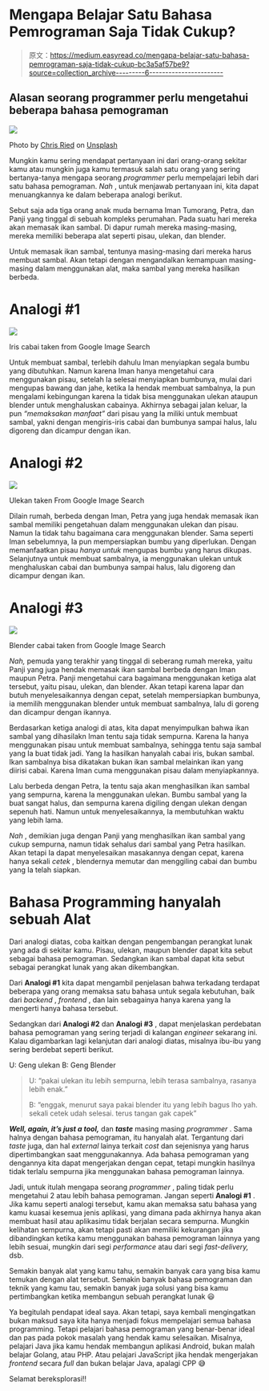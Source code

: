 # Mengapa Belajar Satu Bahasa Pemrograman Saja Tidak Cukup?

> 原文：<https://medium.easyread.co/mengapa-belajar-satu-bahasa-pemrograman-saja-tidak-cukup-bc3a5af57be9?source=collection_archive---------6----------------------->

## Alasan seorang programmer perlu mengetahui beberapa bahasa pemograman

![](img/b6a7a7b8d1f8f49b7ccae387750e4699.png)

Photo by [Chris Ried](https://unsplash.com/photos/LfG7RwMM6g8?utm_source=unsplash&utm_medium=referral&utm_content=creditCopyText) on [Unsplash](https://unsplash.com/search/photos/programming-language?utm_source=unsplash&utm_medium=referral&utm_content=creditCopyText)

Mungkin kamu sering mendapat pertanyaan ini dari orang-orang sekitar kamu atau mungkin juga kamu termasuk salah satu orang yang sering bertanya-tanya mengapa seorang *programmer* perlu mempelajari lebih dari satu bahasa pemograman. *Nah* , untuk menjawab pertanyaan ini, kita dapat menuangkannya ke dalam beberapa analogi berikut.

Sebut saja ada tiga orang anak muda bernama Iman Tumorang, Petra, dan Panji yang tinggal di sebuah kompleks perumahan. Pada suatu hari mereka akan memasak ikan sambal. Di dapur rumah mereka masing-masing, mereka memiliki beberapa alat seperti pisau, ulekan, dan blender.

Untuk memasak ikan sambal, tentunya masing-masing dari mereka harus membuat sambal. Akan tetapi dengan mengandalkan kemampuan masing-masing dalam menggunakan alat, maka sambal yang mereka hasilkan berbeda.

# Analogi #1

![](img/53c6668e677efb3120e30d8b9827364c.png)

Iris cabai taken from Google Image Search

Untuk membuat sambal, terlebih dahulu Iman menyiapkan segala bumbu yang dibutuhkan. Namun karena Iman hanya mengetahui cara menggunakan pisau, setelah Ia selesai menyiapkan bumbunya, mulai dari mengupas bawang dan jahe, ketika Ia hendak membuat sambalnya, Ia pun mengalami kebingungan karena Ia tidak bisa menggunakan ulekan ataupun blender untuk menghaluskan cabainya. Akhirnya sebagai jalan keluar, Ia pun *“memaksakan manfaat”* dari pisau yang Ia miliki untuk membuat sambal, yakni dengan mengiris-iris cabai dan bumbunya sampai halus, lalu digoreng dan dicampur dengan ikan.

# Analogi #2

![](img/bf735850f4f200aa36faaa28aa5f8e9b.png)

Ulekan taken From Google Image Search

Dilain rumah, berbeda dengan Iman, Petra yang juga hendak memasak ikan sambal memiliki pengetahuan dalam menggunakan ulekan dan pisau. Namun Ia tidak tahu bagaimana cara menggunakan blender. Sama seperti Iman sebelumnya, Ia pun mempersiapkan bumbu yang diperlukan. Dengan memanfaatkan pisau *hanya untuk* mengupas bumbu yang harus dikupas. Selanjutnya untuk membuat sambalnya, ia menggunakan ulekan untuk menghaluskan cabai dan bumbunya sampai halus, lalu digoreng dan dicampur dengan ikan.

# Analogi #3

![](img/aa88de928a3d7b65e80d9f460ca713ea.png)

Blender cabai taken from Google Image Search

*Nah,* pemuda yang terakhir yang tinggal di seberang rumah mereka, yaitu Panji yang juga hendak memasak ikan sambal berbeda dengan Iman maupun Petra. Panji mengetahui cara bagaimana menggunakan ketiga alat tersebut, yaitu pisau, ulekan, dan blender. Akan tetapi karena lapar dan butuh menyelesaikannya dengan cepat, setelah mempersiapkan bumbunya, ia memilih menggunakan blender untuk membuat sambalnya, lalu di goreng dan dicampur dengan ikannya.

Berdasarkan ketiga analogi di atas, kita dapat menyimpulkan bahwa ikan sambal yang dihasilakn Iman tentu saja tidak sempurna. Karena Ia hanya menggunakan pisau untuk membuat sambalnya, sehingga tentu saja sambal yang Ia buat tidak jadi. Yang Ia hasilkan hanyalah cabai iris, bukan sambal. Ikan sambalnya bisa dikatakan bukan ikan sambal melainkan ikan yang diirisi cabai. Karena Iman cuma menggunakan pisau dalam menyiapkannya.

Lalu berbeda dengan Petra, Ia tentu saja akan menghasilkan ikan sambal yang sempurna, karena Ia menggunakan ulekan. Bumbu sambal yang Ia buat sangat halus, dan sempurna karena digiling dengan ulekan dengan sepenuh hati. Namun untuk menyelesaikannya, Ia membutuhkan waktu yang lebih lama.

*Nah* , demikian juga dengan Panji yang menghasilkan ikan sambal yang cukup sempurna, namun tidak sehalus dari sambal yang Petra hasilkan. Akan tetapi Ia dapat menyelesaikan masakannya dengan cepat, karena hanya sekali *cetek* , blendernya memutar dan menggiling cabai dan bumbu yang Ia telah siapkan.

# Bahasa Programming hanyalah sebuah Alat

Dari analogi diatas, coba kaitkan dengan pengembangan perangkat lunak yang ada di sekitar kamu. Pisau, ulekan, maupun blender dapat kita sebut sebagai bahasa pemograman. Sedangkan ikan sambal dapat kita sebut sebagai perangkat lunak yang akan dikembangkan.

Dari **Analogi #1** kita dapat mengambil penjelasan bahwa terkadang terdapat beberapa yang orang memaksa satu bahasa untuk segala kebutuhan, baik dari *backend* , *frontend* , dan lain sebagainya hanya karena yang Ia mengerti hanya bahasa tersebut.

Sedangkan dari **Analogi #2** dan **Analogi #3** , dapat menjelaskan perdebatan bahasa pemograman yang sering terjadi di kalangan *engineer* sekarang ini. Kalau digambarkan lagi kelanjutan dari analogi diatas, misalnya ibu-ibu yang sering berdebat seperti berikut.

U: Geng ulekan
B: Geng Blender

> U: “pakai ulekan itu lebih sempurna, lebih terasa sambalnya, rasanya lebih enak.”
> 
> B: “enggak, menurut saya pakai blender itu yang lebih bagus lho yah. sekali cetek udah selesai. terus tangan gak capek”

***Well, again, it’s just a tool,*** dan ***taste*** masing masing *programmer* . Sama halnya dengan bahasa pemograman, itu hanyalah alat. Tergantung dari *taste* juga, dan hal *external* lainya terkait *cost* dan sejenisnya yang harus dipertimbangkan saat menggunakannya. Ada bahasa pemograman yang dengannya kita dapat mengerjakan dengan cepat, tetapi mungkin hasilnya tidak terlalu sempurna jika menggunakan bahasa pemograman lainnya.

Jadi, untuk itulah mengapa seorang *programmer* , paling tidak perlu mengetahui 2 atau lebih bahasa pemograman. Jangan seperti **Analogi #1** . Jika kamu seperti analogi tersebut, kamu akan memaksa satu bahasa yang kamu kuasai kesemua jenis aplikasi, yang dimana pada akhirnya hanya akan membuat hasil atau aplikasimu tidak berjalan secara sempurna. Mungkin kelihatan sempurna, akan tetapi pasti akan memiliki kekurangan jika dibandingkan ketika kamu menggunakan bahasa pemograman lainnya yang lebih sesuai, mungkin dari segi *performance* atau dari segi *fast-delivery,* dsb.

Semakin banyak alat yang kamu tahu, semakin banyak cara yang bisa kamu temukan dengan alat tersebut. Semakin banyak bahasa pemograman dan teknik yang kamu tau, semakin banyak juga solusi yang bisa kamu pertimbangkan ketika membangun sebuah perangkat lunak 😃

Ya begitulah pendapat ideal saya. Akan tetapi, saya kembali mengingatkan bukan maksud saya kita hanya menjadi fokus mempelajari semua bahasa programming. Tetapi pelajari bahasa pemograman yang benar-benar ideal dan pas pada pokok masalah yang hendak kamu selesaikan. Misalnya, pelajari Java jika kamu hendak membangun aplikasi Android, bukan malah belajar Golang, atau PHP. Atau pelajari JavaScript jika hendak mengerjakan *frontend* secara *full* dan bukan belajar Java, apalagi CPP 😅

Selamat bereksplorasi!!